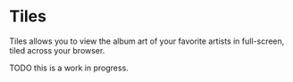 Tiles
===

Tiles allows you to view the album art of your favorite artists in full-screen, tiled across your browser.

TODO this is a work in progress.
